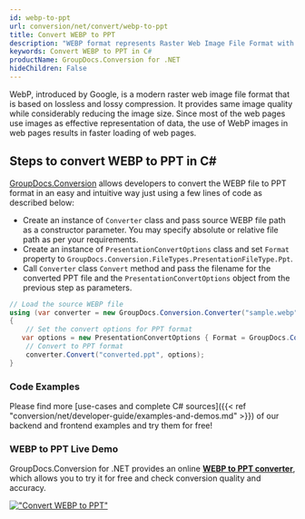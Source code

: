 ```yaml
---
id: webp-to-ppt
url: conversion/net/convert/webp-to-ppt
title: Convert WEBP to PPT
description: "WEBP format represents Raster Web Image File Format with .webp extension. Learn how to convert WEBP to PPT file programmatically in C# language using GroupDocs.Conversion for .NET library."
keywords: Convert WEBP to PPT in C#
productName: GroupDocs.Conversion for .NET
hideChildren: False
---
```


WebP, introduced by Google, is a modern raster web image file format that is based on lossless and lossy compression. It provides same image quality while considerably reducing the image size. Since most of the web pages use images as effective representation of data, the use of WebP images in web pages results in faster loading of web pages.

## Steps to convert WEBP to PPT in C#

[GroupDocs.Conversion](https://products.groupdocs.com/conversion/net) allows developers to convert the WEBP file to PPT format in an easy and intuitive way just using a few lines of code as described below:

* Create an instance of `Converter` class and pass source WEBP file path as a constructor parameter. You may specify absolute or relative file path as per your requirements. 
* Create an instance of `PresentationConvertOptions` class and set `Format` property to `GroupDocs.Conversion.FileTypes.PresentationFileType.Ppt`.
* Call `Converter` class `Convert` method and pass the filename for the converted PPT file and the `PresentationConvertOptions` object from the previous step as parameters.

```csharp
// Load the source WEBP file
using (var converter = new GroupDocs.Conversion.Converter("sample.webp"))
{
    // Set the convert options for PPT format
   var options = new PresentationConvertOptions { Format = GroupDocs.Conversion.FileTypes.PresentationFileType.Ppt };
    // Convert to PPT format
    converter.Convert("converted.ppt", options);
}
```

### Code Examples

Please find more [use-cases and complete C# sources]({{< ref "conversion/net/developer-guide/examples-and-demos.md" >}}) of our backend and frontend examples and try them for free!

### WEBP to PPT Live Demo

GroupDocs.Conversion for .NET provides an online [**WEBP to PPT converter**](https://products.groupdocs.app/conversion/webp-to-ppt), which allows you to try it for free and check conversion quality and accuracy.

[!["Convert WEBP to PPT"](conversion/net/images/convert-to-ppt/convert-webp-to-ppt.png)](https://products.groupdocs.app/conversion/webp-to-ppt)